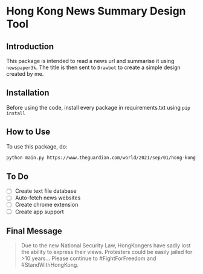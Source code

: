 # Hong Kong News Summary Design Tool

## Introduction
This package is intended to read a news url and summarise it using `newspaper3k`. The title is then sent to `Drawbot` to create a simple design created by me.

## Installation
Before using the code, install every package in requirements.txt using `pip install`

## How to Use
To use this package, do:

```bash
python main.py https://www.theguardian.com/world/2021/sep/01/hong-kong-democracy-activists-jailed-for-assembly-in-2019-protests
```

## To Do
- [ ] Create text file database
- [ ] Auto-fetch news websites
- [ ] Create chrome extension
- [ ] Create app support

## Final Message
> Due to the new National Security Law, HongKongers have sadly lost the ability to express their views. Protesters could be easily jailed for >10 years... Please continue to #FightForFreedom and #StandWithHongKong.
